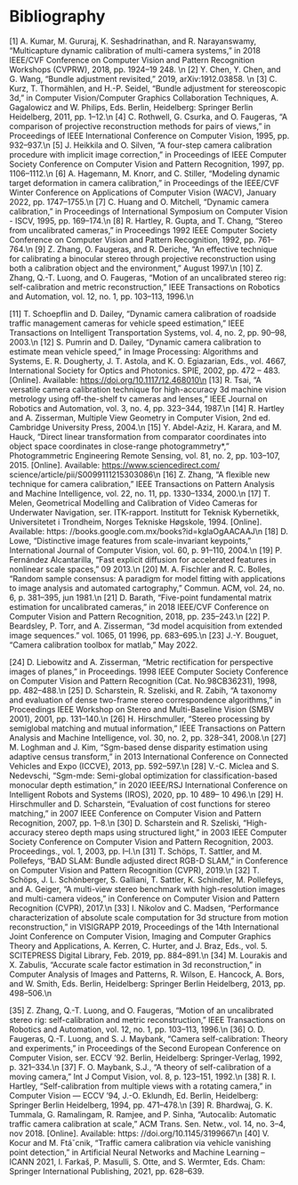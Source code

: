 # Bibliography

[1] A. Kumar, M. Gururaj, K. Seshadrinathan, and R. Narayanswamy, “Multicapture dynamic calibration of multi-camera systems,” in 2018 IEEE/CVF Conference on Computer Vision and Pattern Recognition Workshops (CVPRW), 2018, pp. 1924–19 248. \n
[2] Y. Chen, Y. Chen, and G. Wang, “Bundle adjustment revisited,” 2019, arXiv:1912.03858. \n
[3] C. Kurz, T. Thormählen, and H.-P. Seidel, “Bundle adjustment for stereoscopic
3d,” in Computer Vision/Computer Graphics Collaboration Techniques, A. Gagalowicz and W. Philips, Eds. Berlin, Heidelberg: Springer Berlin Heidelberg,
2011, pp. 1–12.\n
[4] C. Rothwell, G. Csurka, and O. Faugeras, “A comparison of projective reconstruction methods for pairs of views,” 
in Proceedings of IEEE International Conference on Computer Vision, 1995, pp. 932–937.\n
[5] J. Heikkila and O. Silven, “A four-step camera calibration procedure with implicit image correction,” in Proceedings of IEEE Computer Society Conference on
Computer Vision and Pattern Recognition, 1997, pp. 1106–1112.\n
[6] A. Hagemann, M. Knorr, and C. Stiller, “Modeling dynamic target deformation in camera calibration,” in Proceedings of the IEEE/CVF Winter Conference on
Applications of Computer Vision (WACV), January 2022, pp. 1747–1755.\n
[7] C. Huang and O. Mitchell, “Dynamic camera calibration,” in Proceedings of International Symposium on 
Computer Vision - ISCV, 1995, pp. 169–174.\n
[8] R. Hartley, R. Gupta, and T. Chang, “Stereo from uncalibrated cameras,” in Proceedings 1992 IEEE Computer Society Conference on Computer Vision and Pattern
Recognition, 1992, pp. 761–764.\n
[9] Z. Zhang, O. Faugeras, and R. Deriche, “An effective technique for calibrating
a binocular stereo through projective reconstruction using both a calibration
object and the environment,” August 1997.\n
[10] Z. Zhang, Q.-T. Luong, and O. Faugeras, “Motion of an uncalibrated stereo rig:
self-calibration and metric reconstruction,” IEEE Transactions on Robotics and
Automation, vol. 12, no. 1, pp. 103–113, 1996.\n

[11] T. Schoepflin and D. Dailey, “Dynamic camera calibration of roadside traffic
management cameras for vehicle speed estimation,” 
IEEE Transactions on Intelligent Transportation Systems, vol. 4, no. 2, pp. 90–98, 2003.\n
[12] S. Pumrin and D. Dailey, “Dynamic camera calibration to estimate mean
vehicle speed,” in Image Processing: Algorithms and Systems, E. R. Dougherty,
J. T. Astola, and K. O. Egiazarian, Eds., vol. 4667, International Society
for Optics and Photonics. SPIE, 2002, pp. 472 – 483. [Online]. Available:
https://doi.org/10.1117/12.468010\n
[13] R. Tsai, “A versatile camera calibration technique for high-accuracy 3d machine vision metrology using off-the-shelf tv cameras and lenses,” IEEE Journal
on Robotics and Automation, vol. 3, no. 4, pp. 323–344, 1987.\n
[14] R. Hartley and A. Zisserman, Multiple View Geometry in Computer Vision,
2nd ed. Cambridge University Press, 2004.\n
[15] Y. Abdel-Aziz, H. Karara, and M. Hauck, “Direct linear transformation
from comparator coordinates into object space coordinates in close-range
photogrammetry*,” Photogrammetric Engineering Remote Sensing, vol. 81,
no. 2, pp. 103–107, 2015. [Online]. Available: https://www.sciencedirect.com/
science/article/pii/S0099111215303086\n
[16] Z. Zhang, “A flexible new technique for camera calibration,” IEEE Transactions
on Pattern Analysis and Machine Intelligence, vol. 22, no. 11, pp. 1330–1334, 2000.\n
[17] T. Melen, Geometrical Modelling and Calibration of Video Cameras for Underwater
Navigation, ser. ITK-rapport. Institutt for Teknisk Kybernetikk, Universitetet
i Trondheim, Norges Tekniske Høgskole, 1994. [Online]. Available: https:
//books.google.com.mx/books?id=kglaOgAACAAJ\n
[18] D. Lowe, “Distinctive image features from scale-invariant keypoints,” International Journal of Computer Vision, 
vol. 60, p. 91–110, 2004.\n
[19] P. Fernández Alcantarilla, “Fast explicit diffusion for accelerated features in
nonlinear scale spaces,” 09 2013.\n
[20] M. A. Fischler and R. C. Bolles, “Random sample consensus: A paradigm for
model fitting with applications to image analysis and automated cartography,”
Commun. ACM, vol. 24, no. 6, p. 381–395, jun 1981.\n
[21] D. Barath, “Five-point fundamental matrix estimation for uncalibrated cameras,” in 2018 IEEE/CVF Conference on Computer Vision and Pattern Recognition,
2018, pp. 235–243.\n
[22] P. Beardsley, P. Torr, and A. Zisserman, “3d model acquisition from extended
image sequences.” vol. 1065, 01 1996, pp. 683–695.\n
[23] J.-Y. Bouguet, “Camera calibration toolbox for matlab,” May 2022.

[24] D. Liebowitz and A. Zisserman, “Metric rectification for perspective images
of planes,” in Proceedings. 1998 IEEE Computer Society Conference on Computer
Vision and Pattern Recognition (Cat. No.98CB36231), 1998, pp. 482–488.\n
[25] D. Scharstein, R. Szeliski, and R. Zabih, “A taxonomy and evaluation of dense
two-frame stereo correspondence algorithms,” in Proceedings IEEE Workshop on
Stereo and Multi-Baseline Vision (SMBV 2001), 2001, pp. 131–140.\n
[26] H. Hirschmuller, “Stereo processing by semiglobal matching and mutual information,” IEEE Transactions on Pattern Analysis and Machine Intelligence, vol. 30,
no. 2, pp. 328–341, 2008.\n
[27] M. Loghman and J. Kim, “Sgm-based dense disparity estimation using adaptive census transform,” in 2013 International Conference on Connected Vehicles and
Expo (ICCVE), 2013, pp. 592–597.\n
[28] V.-C. Miclea and S. Nedevschi, “Sgm-mde: Semi-global optimization for
classification-based monocular depth estimation,” in 2020 IEEE/RSJ International Conference on Intelligent Robots and Systems (IROS), 2020, pp. 10 489–
10 496.\n
[29] H. Hirschmuller and D. Scharstein, “Evaluation of cost functions for stereo
matching,” in 2007 IEEE Conference on Computer Vision and Pattern Recognition,
2007, pp. 1–8.\n
[30] D. Scharstein and R. Szeliski, “High-accuracy stereo depth maps using structured light,” in 2003 IEEE Computer Society Conference on Computer Vision and
Pattern Recognition, 2003. Proceedings., vol. 1, 2003, pp. I–I.\n
[31] T. Schöps, T. Sattler, and M. Pollefeys, “BAD SLAM: Bundle adjusted direct RGB-D SLAM,” in Conference on Computer Vision and Pattern Recognition
(CVPR), 2019.\n
[32] T. Schöps, J. L. Schönberger, S. Galliani, T. Sattler, K. Schindler, M. Pollefeys,
and A. Geiger, “A multi-view stereo benchmark with high-resolution images
and multi-camera videos,” in Conference on Computer Vision and Pattern Recognition (CVPR), 2017.\n
[33] I. Nikolov and C. Madsen, “Performance characterization of absolute scale
computation for 3d structure from motion reconstruction,” in VISIGRAPP 2019, Proceedings of the 14th International Joint Conference on Computer Vision, Imaging
and Computer Graphics Theory and Applications, A. Kerren, C. Hurter, and J. Braz,
Eds., vol. 5. SCITEPRESS Digital Library, Feb. 2019, pp. 884–891.\n
[34] M. Lourakis and X. Zabulis, “Accurate scale factor estimation in 3d reconstruction,” in Computer Analysis of Images and Patterns, R. Wilson, E. Hancock,
A. Bors, and W. Smith, Eds. Berlin, Heidelberg: Springer Berlin Heidelberg,
2013, pp. 498–506.\n

[35] Z. Zhang, Q.-T. Luong, and O. Faugeras, “Motion of an uncalibrated stereo rig:
self-calibration and metric reconstruction,” IEEE Transactions on Robotics and
Automation, vol. 12, no. 1, pp. 103–113, 1996.\n
[36] O. D. Faugeras, Q.-T. Luong, and S. J. Maybank, “Camera self-calibration:
Theory and experiments,” in Proceedings of the Second European Conference on
Computer Vision, ser. ECCV ’92. Berlin, Heidelberg: Springer-Verlag, 1992, p.
321–334.\n
[37] F. O. Maybank, S.J., “A theory of self-calibration of a moving camera,” Int J
Comput Vision, vol. 8, p. 123–151, 1992.\n
[38] R. I. Hartley, “Self-calibration from multiple views with a rotating camera,” in
Computer Vision — ECCV ’94, J.-O. Eklundh, Ed. Berlin, Heidelberg: Springer
Berlin Heidelberg, 1994, pp. 471–478.\n
[39] R. Bhardwaj, G. K. Tummala, G. Ramalingam, R. Ramjee, and P. Sinha,
“Autocalib: Automatic traffic camera calibration at scale,” ACM Trans.
Sen. Netw., vol. 14, no. 3–4, nov 2018. [Online]. Available: https:
//doi.org/10.1145/3199667\n
[40] V. Kocur and M. Ftáˇcnik, “Traffic camera calibration via vehicle vanishing
point detection,” in Artificial Neural Networks and Machine Learning – ICANN
2021, I. Farkaš, P. Masulli, S. Otte, and S. Wermter, Eds. Cham: Springer
International Publishing, 2021, pp. 628–639.
